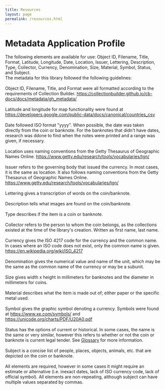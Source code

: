 ```yaml
---
title: Resources 
layout: page
permalink: /resources.html
---
```


# Metadata Application Profile

The following elements are available for use: Object ID, Filename, Title, Format, Latitude, Longitude, Date, Location, Issuer, Lettering, Description, Type, Collector, Currency, Denomination, Size, Material, Symbol, Status, and Subject. 
<br>
The metadata for this library followed the following guidelines:
<br>
<br>
Object ID, Filename, Title, and Format were all formatted according to the requirements of Collection Builder. https://collectionbuilder.github.io/cb-docs/docs/metadata/gh_metadata/ 
<br>
<br>
Latitude and longitude for map functionality were found at https://developers.google.com/public-data/docs/canonical/countries_csv 
<br>
<br>
Date followed ISO format "yyyy". When possible, the date was taken directly from the coin or banknote. For the banknotes that didn't have dates, research was ddone to find when the notes were printed and a range was given, if necessary. 
<br>
<br>
Location uses naming conventions from the Getty Thesaurus of Geographic Names Online. https://www.getty.edu/research/tools/vocabularies/tgn/
<br>
<br>
Issuer refers to the governing body that issued the currency. In most cases, it is the same as location. It also follows naming conventions from the Getty Thesaurus of Geographic Names Online. https://www.getty.edu/research/tools/vocabularies/tgn/
<br>
<br>
Lettering gives a transcription of words on the coin/banknote.
<br>
<br>
Description tells what images are found on the coin/banknote.
<br>
<br>
Type describes if the item is a coin or banknote.
<br>
<br>
Collector refers to the person to whom the coin belongs, as the collections existed at the time of the library's creation. Written as first name, last name.
<br>
<br>
Currency gives the ISO 4217 code for the currency and the common name. In cases where an ISO code does not exist, only the common name is given. https://en.wikipedia.org/wiki/ISO_4217
<br>
<br>
Denomination gives the numerical value and name of the unit, which may be the same as the common name of the currency or may be a subunit. 
<br>
<br>
Size gives width x height in millimeters for banknotes and the diameter in millimeters for coins.
<br>
<br>
Material describes what the item is made out of; either paper or the specific metal used.
<br>
<br>
Symbol gives the graphic symbol denoting a currency. Symbols were found at https://www.xe.com/symbols/ and https://unicode.org/charts/PDF/U20A0.pdf 
<br>
<br>
Status has the options of current or historical. In some cases, the name is the same or very similar, however this refers to whether or not the coin or banknote is current legal tender. See [Glossary](https://mvladoiu.github.io/threegenerationsofcoincollecting/glossary.html) for more information. 
<br>
<br>
Subject is a concise list of people, places, objects, animals, etc. that are depicted on the coin or banknote. 
<br>
<br>
All elements are required, however in some cases it might require an estimate or alternative (i.e. inexact dates, lack of ISO currency code, lack of official symbol). All elements are non-repeating, although subject can have multiple values separated by commas.